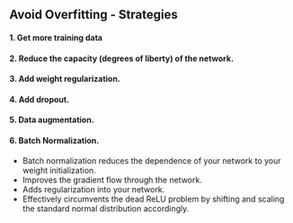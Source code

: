 ## Avoid Overfitting - Strategies
#### 1. Get more training data
#### 2. Reduce the capacity (degrees of liberty) of the network.
#### 3. Add weight regularization.
#### 4. Add dropout.
#### 5. Data augmentation.

#### 6. Batch Normalization.
- Batch normalization reduces the dependence of your network to your weight initialization.
- Improves the gradient flow through the network.
- Adds regularization into your network.
- Effectively circumvents the dead ReLU problem by shifting and scaling the standard normal distribution accordingly.
